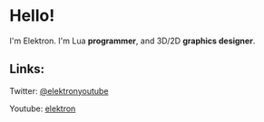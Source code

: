 Hello!
======
I'm Elektron. I'm Lua **programmer**, and 3D/2D **graphics designer**.

Links:
---
Twitter: [@elektronyoutube](https://twitter.com/ElektronYoutube)

Youtube: [elektron](https://www.youtube.com/channel/UCuIFp4D6k4mBOv5Hp3P_5Iw/featured?view_as=subscriber)
